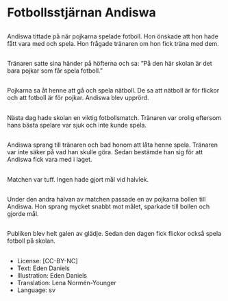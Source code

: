 # Fotbollsstjärnan Andiswa

##
Andiswa tittade på när pojkarna spelade fotboll. Hon önskade att hon hade fått vara med och spela. Hon frågade tränaren om hon fick träna med dem.

##
Tränaren satte sina händer på höfterna och sa: ”På den här skolan är det bara pojkar som får spela fotboll.”

##
Pojkarna sa åt henne att gå och spela nätboll. De sa att nätboll är för flickor och att fotboll är för pojkar. Andiswa blev upprörd.

##
Nästa dag hade skolan en viktig fotbollsmatch. Tränaren var orolig eftersom hans bästa spelare var sjuk och inte kunde spela.

##
Andiswa sprang till tränaren och bad honom att låta henne spela. Tränaren var inte säker på vad han skulle göra. Sedan bestämde han sig för att Andiswa fick vara med i laget.

##
Matchen var tuff. Ingen hade gjort mål vid halvlek.

##
Under den andra halvan av matchen passade en av pojkarna bollen till Andiswa. Hon sprang mycket snabbt mot målet, sparkade till bollen och gjorde mål.

##
Publiken blev helt galen av glädje. Sedan den dagen fick flickor också spela fotboll på skolan.

##
* License: [CC-BY-NC]
* Text: Eden Daniels
* Illustration: Eden Daniels
* Translation: Lena Normén-Younger
* Language: sv
